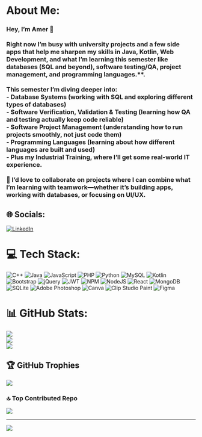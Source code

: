 #  About Me:
### Hey, I’m Amer 👋  <br><br>Right now I’m busy with university projects and a few side apps that help me sharpen my skills in Java, Kotlin, Web Development, and what I’m learning this semester like databases (SQL and beyond), software testing/QA, project management, and programming languages.**.  <br><br>This semester I’m diving deeper into:  <br>- **Database Systems** (working with SQL and exploring different types of databases)  <br>- **Software Verification, Validation & Testing** (learning how QA and testing actually keep code reliable)  <br>- **Software Project Management** (understanding how to run projects smoothly, not just code them)  <br>- **Programming Languages** (learning about how different languages are built and used)  <br>- Plus my **Industrial Training**, where I’ll get some real-world IT experience.  <br><br>👯 I’d love to collaborate on projects where I can combine what I’m learning with teamwork—whether it’s building apps, working with databases, or focusing on UI/UX.  <br>


## 🌐 Socials:
[![LinkedIn](https://img.shields.io/badge/LinkedIn-%230077B5.svg?logo=linkedin&logoColor=white)](https://linkedin.com/in/https://www.linkedin.com/in/amer-bidzevic-8a1655271/) 

# 💻 Tech Stack:
![C++](https://img.shields.io/badge/c++-%2300599C.svg?style=for-the-badge&logo=c%2B%2B&logoColor=white) ![Java](https://img.shields.io/badge/java-%23ED8B00.svg?style=for-the-badge&logo=openjdk&logoColor=white) ![JavaScript](https://img.shields.io/badge/javascript-%23323330.svg?style=for-the-badge&logo=javascript&logoColor=%23F7DF1E) ![PHP](https://img.shields.io/badge/php-%23777BB4.svg?style=for-the-badge&logo=php&logoColor=white) ![Python](https://img.shields.io/badge/python-3670A0?style=for-the-badge&logo=python&logoColor=ffdd54) ![MySQL](https://img.shields.io/badge/mysql-4479A1.svg?style=for-the-badge&logo=mysql&logoColor=white) ![Kotlin](https://img.shields.io/badge/kotlin-%237F52FF.svg?style=for-the-badge&logo=kotlin&logoColor=white) ![Bootstrap](https://img.shields.io/badge/bootstrap-%238511FA.svg?style=for-the-badge&logo=bootstrap&logoColor=white) ![jQuery](https://img.shields.io/badge/jquery-%230769AD.svg?style=for-the-badge&logo=jquery&logoColor=white) ![JWT](https://img.shields.io/badge/JWT-black?style=for-the-badge&logo=JSON%20web%20tokens) ![NPM](https://img.shields.io/badge/NPM-%23CB3837.svg?style=for-the-badge&logo=npm&logoColor=white) ![NodeJS](https://img.shields.io/badge/node.js-6DA55F?style=for-the-badge&logo=node.js&logoColor=white) ![React](https://img.shields.io/badge/react-%2320232a.svg?style=for-the-badge&logo=react&logoColor=%2361DAFB) ![MongoDB](https://img.shields.io/badge/MongoDB-%234ea94b.svg?style=for-the-badge&logo=mongodb&logoColor=white) ![SQLite](https://img.shields.io/badge/sqlite-%2307405e.svg?style=for-the-badge&logo=sqlite&logoColor=white) ![Adobe Photoshop](https://img.shields.io/badge/adobe%20photoshop-%2331A8FF.svg?style=for-the-badge&logo=adobe%20photoshop&logoColor=white) ![Canva](https://img.shields.io/badge/Canva-%2300C4CC.svg?style=for-the-badge&logo=Canva&logoColor=white) ![Clip Studio Paint](https://img.shields.io/badge/ClipStudioPaint-%23CFD3D3.svg?style=for-the-badge&logo=ClipStudioPaint&logoColor=white) ![Figma](https://img.shields.io/badge/figma-%23F24E1E.svg?style=for-the-badge&logo=figma&logoColor=white)
# 📊 GitHub Stats:
![](https://github-readme-stats.vercel.app/api?username=AmerBidzevic&theme=dark&hide_border=false&include_all_commits=true&count_private=true)<br/>
![](https://nirzak-streak-stats.vercel.app/?user=AmerBidzevic&theme=dark&hide_border=false)<br/>
![](https://github-readme-stats.vercel.app/api/top-langs/?username=AmerBidzevic&theme=dark&hide_border=false&include_all_commits=true&count_private=true&layout=compact)

## 🏆 GitHub Trophies
![](https://github-profile-trophy.vercel.app/?username=AmerBidzevic&theme=radical&no-frame=false&no-bg=true&margin-w=4)

### 🔝 Top Contributed Repo
![](https://github-contributor-stats.vercel.app/api?username=AmerBidzevic&limit=5&theme=dark&combine_all_yearly_contributions=true)

---
[![](https://visitcount.itsvg.in/api?id=AmerBidzevic&icon=0&color=0)](https://visitcount.itsvg.in)

<!-- Proudly created with GPRM ( https://gprm.itsvg.in ) -->
